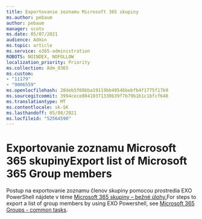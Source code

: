 ```yaml
---
title: Exportovanie zoznamu Microsoft 365 skupiny
ms.author: pebaum
author: pebaum
manager: scotv
ms.date: 05/07/2021
audience: Admin
ms.topic: article
ms.service: o365-administration
ROBOTS: NOINDEX, NOFOLLOW
localization_priority: Priority
ms.collection: Adm_O365
ms.custom:
- "11179"
- "9006559"
ms.openlocfilehash: 28deb5f60bba19119bb49546bebfb4f1775f17b9
ms.sourcegitcommit: 3994cece80410371330b39f7b79b1b1c1bfcf648
ms.translationtype: MT
ms.contentlocale: sk-SK
ms.lasthandoff: 05/08/2021
ms.locfileid: "52564590"
---
```

# <a name="export-list-of-microsoft-365-group-members"></a><span data-ttu-id="b3b44-102">Exportovanie zoznamu Microsoft 365 skupiny</span><span class="sxs-lookup"><span data-stu-id="b3b44-102">Export list of Microsoft 365 Group members</span></span>

<span data-ttu-id="b3b44-103">Postup na exportovanie zoznamu členov skupiny pomocou prostredia EXO PowerShell nájdete v téme [Microsoft 365 skupiny – bežné úlohy.](https://aka.ms/M365GroupExport)</span><span class="sxs-lookup"><span data-stu-id="b3b44-103">For steps to export a list of group members by using EXO Powershell, see [Microsoft 365 Groups - common tasks](https://aka.ms/M365GroupExport).</span></span>